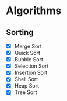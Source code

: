 # Algorithms

## Sorting

- [x] Merge Sort
- [x] Quick Sort
- [x] Bubble Sort
- [x] Selection Sort
- [x] Insertion Sort
- [x] Shell Sort
- [x] Heap Sort
- [x] Tree Sort
